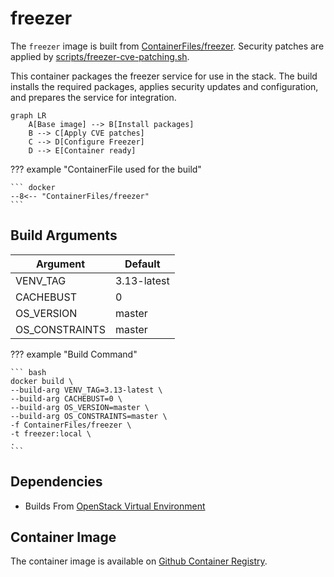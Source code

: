# freezer

The `freezer` image is built from [ContainerFiles/freezer](https://github.com/rackerlabs/genestack-images/blob/main/ContainerFiles/freezer). Security patches are applied by [scripts/freezer-cve-patching.sh](https://github.com/rackerlabs/genestack-images/blob/main/scripts/freezer-cve-patching.sh).

This container packages the freezer service for use in the stack. The build installs the required packages, applies security updates and configuration, and prepares the service for integration.

``` mermaid
graph LR
    A[Base image] --> B[Install packages]
    B --> C[Apply CVE patches]
    C --> D[Configure Freezer]
    D --> E[Container ready]
```

??? example "ContainerFile used for the build"

    ``` docker
    --8<-- "ContainerFiles/freezer"
    ```

## Build Arguments

| Argument | Default |
| --- | --- |
| VENV_TAG | 3.13-latest |
| CACHEBUST | 0 |
| OS_VERSION | master |
| OS_CONSTRAINTS | master |

??? example "Build Command"

    ``` bash
    docker build \
    --build-arg VENV_TAG=3.13-latest \
    --build-arg CACHEBUST=0 \
    --build-arg OS_VERSION=master \
    --build-arg OS_CONSTRAINTS=master \
    -f ContainerFiles/freezer \
    -t freezer:local \
    .
    ```

## Dependencies

- Builds From [OpenStack Virtual Environment](openstack-venv.md)

## Container Image

The container image is available on [Github Container Registry](https://github.com/rackerlabs/genestack-images/pkgs/container/genestack-images%2Ffreezer).